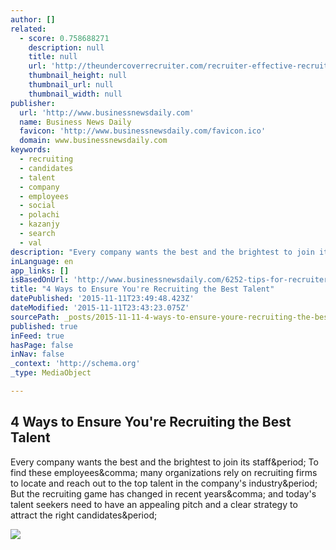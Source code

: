 ```yaml
---
author: []
related:
  - score: 0.758688271
    description: null
    title: null
    url: 'http://theundercoverrecruiter.com/recruiter-effective-recruitment-process/'
    thumbnail_height: null
    thumbnail_url: null
    thumbnail_width: null
publisher:
  url: 'http://www.businessnewsdaily.com'
  name: Business News Daily
  favicon: 'http://www.businessnewsdaily.com/favicon.ico'
  domain: www.businessnewsdaily.com
keywords:
  - recruiting
  - candidates
  - talent
  - company
  - employees
  - social
  - polachi
  - kazanjy
  - search
  - val
description: "Every company wants the best and the brightest to join its staff. To find these employees, many organizations rely on recruiting firms to locate and reach out to the top talent in the company's industry. But the recruiting game has changed in recent years, and today's talent seekers need to have an appealing pitch and a clear strategy to attract the right candidates."
inLanguage: en
app_links: []
isBasedOnUrl: 'http://www.businessnewsdaily.com/6252-tips-for-recruiters.html'
title: "4 Ways to Ensure You're Recruiting the Best Talent"
datePublished: '2015-11-11T23:49:48.423Z'
dateModified: '2015-11-11T23:43:23.075Z'
sourcePath: _posts/2015-11-11-4-ways-to-ensure-youre-recruiting-the-best-talent.md
published: true
inFeed: true
hasPage: false
inNav: false
_context: 'http://schema.org'
_type: MediaObject

---
```

<article style=""><h1>4 Ways to Ensure You're Recruiting the Best Talent</h1><p>Every company wants the best and the brightest to join its staff&amp;period; To find these employees&amp;comma; many organizations rely on recruiting firms to locate and reach out to the top talent in the company's industry&amp;period; But the recruiting game has changed in recent years&amp;comma; and today's talent seekers need to have an appealing pitch and a clear strategy to attract the right candidates&amp;period;</p><img src="http://www.businessnewsdaily.com/images/i/000/005/699/original/recruitment.jpg?1397628195" /></article>